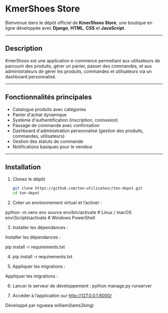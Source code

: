 # KmerShoes Store

Bienvenue dans le dépôt officiel de **KmerShoes Store**, une boutique en ligne développée avec **Django**, **HTML**, **CSS** et **JavaScript**.

---

## Description

KmerShoes est une application e-commerce permettant aux utilisateurs de parcourir des produits, gérer un panier, passer des commandes, et aux administrateurs de gérer les produits, commandes et utilisateurs via un dashboard personnalisé.

---

## Fonctionnalités principales

- Catalogue produits avec catégories
- Panier d'achat dynamique
- Système d'authentification (inscription, connexion)
- Passage de commande avec confirmation
- Dashboard d'administration personnalisé (gestion des produits, commandes, utilisateurs)
- Gestion des statuts de commande
- Notifications basiques pour le vendeur

---

## Installation

1. Clonez le dépôt  
   ```bash
   git clone https://github.com/ton-utilisateur/ton-depot.git
   cd ton-depot
2. Créer un environnement virtuel et l’activer :

python -m venv env
source env/bin/activate  # Linux / macOS
env\Scripts\activate     # Windows PowerShell


3.  Installer les dépendances :

Installer les dépendances :

pip install -r requirements.txt


4.   pip install -r requirements.txt

5.  Appliquer les migrations :

Appliquer les migrations :


6.  Lancer le serveur de développement :
python manage.py runserver



7.  Accéder à l’application sur http://127.0.0.1:8000/


Développé par nguewa william(liams2king)